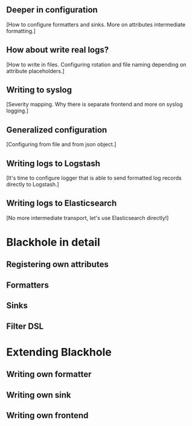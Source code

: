 ## Deeper in configuration

[How to configure formatters and sinks. More on attributes intermediate formatting.]

## How about write real logs?

[How to write in files. Configuring rotation and file naming depending on attribute placeholders.]

## Writing to syslog

[Severity mapping. Why there is separate frontend and more on syslog logging.]

## Generalized configuration

[Configuring from file and from json object.]

## Writing logs to Logstash

[It's time to configure logger that is able to send formatted log records directly to Logstash.]

## Writing logs to Elasticsearch

[No more intermediate transport, let's use Elasticsearch directly!]

# Blackhole in detail

## Registering own attributes

## Formatters

## Sinks

## Filter DSL

# Extending Blackhole

## Writing own formatter

## Writing own sink

## Writing own frontend
